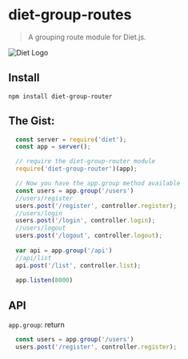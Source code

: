 # diet-group-routes
> A grouping route module for Diet.js.

![Diet Logo](http://i.imgur.com/Dasjkkp.png)

## Install
```
npm install diet-group-router
```

## The Gist:


```javascript
  const server = require('diet');
  const app = server();

  // require the diet-group-router module
  require('diet-group-router')(app);

  // Now you have the app.group method available
  const users = app.group('/users')
  //users/register
  users.post('/register', controller.register);
  //users/login
  users.post('/login', controller.login);
  //users/logout
  users.post('/logout', controller.logout);
  
  var api = app.group('/api')
  //api/list
  api.post('/list', controller.list);
  
  app.listen(8000)
```

## API

```app.group```: return 
```javascript
  const users = app.group('/users')
  users.post('/register', controller.register);
 ``` 
